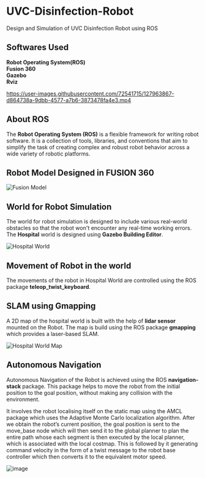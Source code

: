 # UVC-Disinfection-Robot
Design and Simulation of UVC Disinfection Robot using ROS

## Softwares Used
**Robot Operating System(ROS)**  
**Fusion 360**  
**Gazebo**  
**Rviz**

https://user-images.githubusercontent.com/72541715/127963867-d864738a-9dbb-4577-a7b6-3873478fa4e3.mp4

## About ROS
The **Robot Operating System (ROS)** is a flexible framework for writing robot software. It is a collection of tools, libraries, and conventions that aim to simplify the task of creating complex and robust robot behavior across a wide variety of robotic platforms.

## Robot Model Designed in FUSION 360

![Fusion Model](https://user-images.githubusercontent.com/72541715/127964696-bbcaf687-6e80-4ecf-94de-86eb9522bd19.png)

## World for Robot Simulation
The world for robot simulation is designed to include various real-world obstacles so that the robot won't encounter any real-time working errors. The **Hospital** world is designed using **Gazebo Building Editor**.

![Hospital World](https://user-images.githubusercontent.com/72541715/127981025-58960507-bddc-4351-a5f5-c162f94fa0e7.png)


## Movement of Robot in the world
The movements of the robot in Hospital World are controlled using the ROS package **teleop_twist_keyboard**.

## SLAM using Gmapping
A 2D map of the hospital world is built with the help of **lidar sensor** mounted on the Robot. The map is build using the ROS package **gmapping** which provides a laser-based SLAM.

![Hospital World Map](https://user-images.githubusercontent.com/72541715/127989474-7784b17f-5f2e-40e1-9c14-7a39d2edd2d6.png)

## Autonomous Navigation
Autonomous Navigation of the Robot is achieved using the ROS **navigation-stack** package. This package helps to move the robot from the initial position to the goal position, without making any collision with the environment.

It involves the robot localising itself on the static map using the AMCL package which uses the Adaptive Monte Carlo localization algorithm. After we obtain the robot’s current position, the goal position is sent to the move_base node which will then send it to the global planner to plan the entire path whose each segment is then executed by the local planner, which is associated with the local costmap. This is followed by it generating command velocity in the form of a twist message to the robot base controller which then converts it to the equivalent motor speed.

![image](https://user-images.githubusercontent.com/72541715/127992054-66f77875-8dbf-40de-90e1-812f18b03f6c.png)
